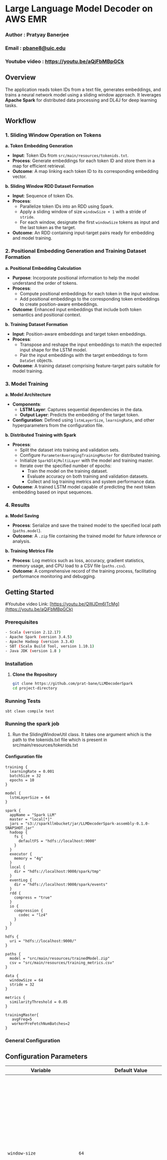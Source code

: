 # Large Language Model Decoder on AWS EMR

### Author : Pratyay Banerjee
### Email : pbane8@uic.edu

### Youtube video : https://youtu.be/aQjFbMBpGCk

## Overview

The application reads token IDs from a text file, generates embeddings, and trains a neural network model using a sliding window approach. It leverages **Apache Spark** for distributed data processing and DL4J for deep learning tasks.

## Workflow

### 1. Sliding Window Operation on Tokens

**a. Token Embedding Generation**

- **Input**: Token IDs from `src/main/resources/tokenids.txt`.
- **Process**: Generate embeddings for each token ID and store them in a map for efficient retrieval.
- **Outcome**: A map linking each token ID to its corresponding embedding vector.

**b. Sliding Window RDD Dataset Formation**

- **Input**: Sequence of token IDs.
- **Process**:
  - Parallelize token IDs into an RDD using Spark.
  - Apply a sliding window of size `windowSize + 1` with a stride of `stride`.
  - For each window, designate the first `windowSize` tokens as input and the last token as the target.
- **Outcome**: An RDD containing input-target pairs ready for embedding and model training.

### 2. Positional Embedding Generation and Training Dataset Formation

**a. Positional Embedding Calculation**

- **Purpose**: Incorporate positional information to help the model understand the order of tokens.
- **Process**:
  - Compute positional embeddings for each token in the input window.
  - Add positional embeddings to the corresponding token embeddings to create position-aware embeddings.
- **Outcome**: Enhanced input embeddings that include both token semantics and positional context.

**b. Training Dataset Formation**

- **Input**: Position-aware embeddings and target token embeddings.
- **Process**:
  - Transpose and reshape the input embeddings to match the expected input shape for the LSTM model.
  - Pair the input embeddings with the target embeddings to form `DataSet` objects.
- **Outcome**: A training dataset comprising feature-target pairs suitable for model training.

### 3. Model Training

**a. Model Architecture**

- **Components**:
  - **LSTM Layer**: Captures sequential dependencies in the data.
  - **Output Layer**: Predicts the embedding of the target token.
- **Configuration**: Defined using `lstmLayerSize`, `learningRate`, and other hyperparameters from the configuration file.

**b. Distributed Training with Spark**

- **Process**:
  - Split the dataset into training and validation sets.
  - Configure `ParameterAveragingTrainingMaster` for distributed training.
  - Initialize `SparkDl4jMultiLayer` with the model and training master.
  - Iterate over the specified number of epochs:
    - Train the model on the training dataset.
    - Evaluate accuracy on both training and validation datasets.
    - Collect and log training metrics and system performance data.
- **Outcome**: A trained LSTM model capable of predicting the next token embedding based on input sequences.

### 4. Results

**a. Model Saving**

- **Process**: Serialize and save the trained model to the specified local path (`paths.model`).
- **Outcome**: A `.zip` file containing the trained model for future inference or analysis.

**b. Training Metrics File**

- **Process**: Log metrics such as loss, accuracy, gradient statistics, memory usage, and CPU load to a CSV file (`paths.csv`).
- **Outcome**: A comprehensive record of the training process, facilitating performance monitoring and debugging.


## Getting Started

#Youtube video Link: [https://youtu.be/QWJDm6ITcMg](https://youtu.be/aQjFbMBpGCk)

### Prerequisites

```bash
- Scala (version 2.12.17)
- Apache Spark (version 3.4.5)
- Apache Hadoop (version 3.3.4)
- SBT (Scala Build Tool, version 1.10.1)
- Java JDK (version 1.8 )
```
### Installation

1. **Clone the Repository**
   ```bash
   git clone https://github.com/prat-bane/LLMDecoderSpark
   cd project-directory
   ```
### Running Tests
```
sbt clean compile test
```

### Running the spark job

1) Run the SlidingWindowUtil class. It takes one argument which is the path to the tokenids.txt file which is present in src/main/resources/tokenids.txt
   

#### Configuration file
```
training {
  learningRate = 0.001
  batchSize = 32
  epochs = 10
}

model {
  lstmLayerSize = 64
}

spark {
  appName = "Spark LLM"
  master = "local[*]"
  jars = "s3://sparkllmbucket/jar/LLMDecoderSpark-assembly-0.1.0-SNAPSHOT.jar"
  hadoop {
    fs {
      defaultFS = "hdfs://localhost:9000"
    }
  }
  executor {
    memory = "4g"
  }
  local {
    dir = "hdfs://localhost:9000/spark/tmp"
  }
  eventLog {
    dir = "hdfs://localhost:9000/spark/events"
  }
  rdd {
    compress = "true"
  }
  io {
    compression {
      codec = "lz4"
    }
  }
}

hdfs {
  uri = "hdfs://localhost:9000/"
}

paths {
  model = "src/main/resources/trainedModel.zip"
  csv = "src/main/resources/training_metrics.csv"
}

data {
  windowSize = 64
  stride = 32
}

metrics {
  similarityThreshold = 0.05
}

trainingMaster{
   avgFreq=5
   workerPreFetchNumBatches=2
}

```

### General Configuration

## Configuration Parameters

| **Variable**                   | **Default Value**                                | **Description**                                                                                                                                                                                                                                                                                                                                                                                                                                                                                                                                                       |
|--------------------------------|--------------------------------------------------|-----------------------------------------------------------------------------------------------------------------------------------------------------------------------------------------------------------------------------------------------------------------------------------------------------------------------------------------------------------------------------------------------------------------------------------------------------------------------------------------------------------------------------------------------------------------------|
| `window-size`                  | `64`                                             | **Purpose:** Defines the size of the sliding window used during data preparation. <br> **Impact:** Determines how many tokens are considered together, affecting the model's ability to learn from sequential data. A larger window size captures more context, allowing the model to learn longer-term dependencies, but it increases computational load and memory usage.                                                                                                                |
| `stride`                       | `32`                                             | **Purpose:** Specifies the step size by which the sliding window moves across the dataset. <br> **Impact:** Controls the overlap between consecutive windows. Smaller strides result in more overlapping windows, increasing the number of training samples and potentially improving the model's learning but also increasing processing time and resource consumption.                                                                                |
| `lstm-layer-size`              | `64`                                             | **Purpose:** Determines the number of units (neurons) in the LSTM layer of the neural network. <br> **Impact:** Affects the model's capacity to learn complex patterns and dependencies in the data. Larger sizes enhance the model's expressive power but increase the risk of overfitting and require more computational resources for training and inference.                                                                                                                             |
| `learning-rate`                | `0.001`                                          | **Purpose:** Controls the step size for updating model parameters during training. <br> **Impact:** Balances convergence speed and training stability. A learning rate that's too high can cause the model to overshoot minima, leading to divergence, while too low a rate can result in slow convergence and getting stuck in suboptimal solutions. Finding an optimal learning rate is essential for effective training.                                                        |
| `epochs`                       | `10`                                             | **Purpose:** Specifies the number of complete passes through the entire training dataset. <br> **Impact:** More epochs allow the model to learn more from the data, potentially improving accuracy. However, excessive epochs can lead to overfitting, where the model learns the training data too well and performs poorly on unseen data. It's important to monitor performance on a validation set to determine the appropriate number of epochs.                                         |
| `batch-size`                   | `32`                                             | **Purpose:** Determines the number of samples processed before updating the model's internal parameters. <br> **Impact:** Affects training stability and computational efficiency. Larger batch sizes can make better use of parallel hardware and lead to faster training times but require more memory. Smaller batch sizes provide more frequent updates but can result in noisier gradient estimates.                                               |
| `embedding-size`               | *(Defined elsewhere)*                            | **Purpose:** Sets the dimensionality of the vector embeddings generated for each token. <br> **Impact:** Higher embedding sizes capture more nuanced semantic relationships but demand more memory and computational power. Balances representation richness with resource utilization. Although not specified in `application.conf`, this parameter is crucial for defining the embedding layer's output size.                                         |
| `spark.appName`                | `"Spark LLM"`                                    | **Purpose:** Specifies the name of the Spark application. <br> **Impact:** Used for identification in the Spark UI and logs, helping in monitoring and debugging. A meaningful application name makes it easier to track and manage multiple jobs in a cluster environment.                                                                                                                                                                  |
| `spark.master`                 | `"yarn"`                                         | **Purpose:** Defines the master URL for the Spark cluster. <br> **Impact:** Determines where the Spark application will run. Setting it to `"yarn"` allows the application to run on a Hadoop YARN cluster. Changing this to `"local[*]"` runs the application locally, which is useful for development and testing but not suitable for large-scale data processing.                                                                               |
| `spark.executor.memory`        | `"4g"`                                           | **Purpose:** Allocates memory per executor process in Spark. <br> **Impact:** Affects the application's ability to handle larger datasets and perform computations efficiently. Insufficient memory may lead to out-of-memory errors, while excessive allocation can waste resources. Balancing executor memory is essential for optimal performance.                                                                                                   |
| `spark.rdd.compress`           | `"true"`                                         | **Purpose:** Enables compression of serialized RDD partitions. <br> **Impact:** Reduces the amount of memory and disk space used by RDDs, potentially improving performance when network and disk I/O are bottlenecks. However, compression adds CPU overhead, so the benefits depend on the specific workload and cluster configuration.                                                                                                        |
| `spark.io.compression.codec`   | `"lz4"`                                          | **Purpose:** Specifies the codec used for compressing internal data in Spark. <br> **Impact:** Affects the speed and efficiency of data compression and decompression. The `"lz4"` codec offers a good balance between compression speed and ratio, benefiting applications where I/O performance is critical. Selecting the appropriate codec can optimize resource utilization.                                                                |
| `hdfs.uri`                     | `"hdfs://localhost:9000/"`                       | **Purpose:** Defines the base URI for the Hadoop Distributed File System (HDFS). <br> **Impact:** Determines where the application reads input data from and writes output data to. Correct configuration is essential for successful data access and storage operations in a distributed environment.                                                                                                                                    |                                                                                                                                     
| `paths.model`                  | `"src/main/resources/trainedModel.zip"`          | **Purpose:** Specifies the local path where the trained model will be saved. <br> **Impact:** Allows the user to locate and load the trained model for inference or further analysis. Ensure that the path is writable and that sufficient storage space is available.                                                                                                                                 |
| `paths.csv`                    | `"src/main/resources/training_metrics.csv"`      | **Purpose:** Specifies the local path where the training metrics CSV file will be saved. <br> **Impact:** Enables tracking and analysis of training performance over epochs. Access to this file is important for diagnosing training issues and improving model performance.                                                                                                                         |


### 5. Training Metrics CSV Details

The `training_metrics.csv` file contains detailed metrics for each training epoch. Below is a description of each column in the CSV file:

| **Column**               | **Description**                                                                                                                                                                                                                                                                                                                                                                                                                                                                                                                                                         |
|--------------------------|-------------------------------------------------------------------------------------------------------------------------------------------------------------------------------------------------------------------------------------------------------------------------------------------------------------------------------------------------------------------------------------------------------------------------------------------------------------------------------------------------------------------------------------------------------------------------|
| `Epoch`                  | The current epoch number during training.                                                                                                                                                                                                                                                                                                                                                                                                                                                                                                                              |
| `TimeStamp`              | The duration of the epoch in milliseconds.                                                                                                                                                                                                                                                                                                                                                                                                                                                                                                                                 |
| `TrainingLoss`           | The loss value computed on the training dataset for the current epoch.                                                                                                                                                                                                                                                                                                                                                                                                                                                                                               |
| `TrainingAccuracy`       | The accuracy of the model on the training dataset for the current epoch.                                                                                                                                                                                                                                                                                                                                                                                                                                                                                             |
| `ValidationAccuracy`     | The accuracy of the model on the validation dataset for the current epoch.                                                                                                                                                                                                                                                                                                                                                                                                                                                                                           |
| `meanGradientMagnitude`  | The mean magnitude of gradients computed during training, indicating the average size of gradient updates.                                                                                                                                                                                                                                                                                                                                                                                                                                                                   |
| `maxGradientMagnitude`   | The maximum gradient magnitude observed during training, useful for detecting exploding gradients.                                                                                                                                                                                                                                                                                                                                                                                                                                                                       |
| `minGradientMagnitude`   | The minimum gradient magnitude observed during training, useful for detecting vanishing gradients.                                                                                                                                                                                                                                                                                                                                                                                                                                                                       |
| `gradientVariance`       | The variance of gradient magnitudes, providing insight into the stability of gradient updates.                                                                                                                                                                                                                                                                                                                                                                                                                                                                           |
| `LearningRate`           | The current learning rate used by the optimizer during training.                                                                                                                                                                                                                                                                                                                                                                                                                                                                                                       |
| `UsedMemoryMB`           | The amount of memory currently used by the JVM in megabytes.                                                                                                                                                                                                                                                                                                                                                                                                                                                                                                           |
| `TotalMemoryMB`          | The total memory available to the JVM in megabytes.                                                                                                                                                                                                                                                                                                                                                                                                                                                                                                                     |
| `MaxMemoryMB`            | The maximum memory that the JVM will attempt to use, in megabytes.                                                                                                                                                                                                                                                                                                                                                                                                                                                                                                      |
| `totalShuffleReadBytes`  | The total number of bytes read during shuffle operations in Spark, indicating data movement across the cluster.                                                                                                                                                                                                                                                                                                                                                                                                                                                           |
| `totalShuffleWriteBytes` | The total number of bytes written during shuffle operations in Spark.                                                                                                                                                                                                                                                                                                                                                                                                                                                                                                   |
| `maxTaskDuration`        | The maximum duration of any single task within the epoch, in milliseconds. Useful for identifying long-running tasks.                                                                                                                                                                                                                                                                                                                                                                                                                                                      |
| `minTaskDuration`        | The minimum duration of any single task within the epoch, in milliseconds. Useful for identifying unusually short tasks.                                                                                                                                                                                                                                                                                                                                                                                                                                                 |
| `avgTaskDuration`        | The average duration of tasks within the epoch, in milliseconds. Provides an overall view of task performance.                                                                                                                                                                                                                                                                                                                                                                                                                                                           |
| `failedTaskCount`        | The number of tasks that failed during the epoch. Helps in monitoring the reliability of the training process.                                                                                                                                                                                                                                                                                                                                                                                                                                                           |
| `processCpuLoad`         | The CPU load of the Spark driver process as a percentage. Indicates how much CPU resource the process is utilizing.                                                                                                                                                                                                                                                                                                                                                                                                                                                         |
| `systemCpuLoad`          | The overall CPU load of the system as a percentage. Reflects the general CPU usage across all processes on the machine. 
